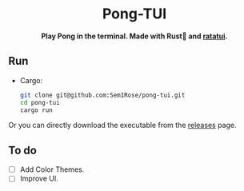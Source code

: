 <div align=center>

# **Pong-TUI**

**Play Pong in the terminal. Made with Rust🦀 and [ratatui](https://github.com/ratatui-org/ratatui).**

</div>

## Run

- Cargo:
    ```bash
    git clone git@github.com:Sem1Rose/pong-tui.git
    cd pong-tui
    cargo run
    ```

Or you can directly download the executable from the [releases](https://github.com/Sem1Rose/Pong-TUI/releases) page.

## To do

- [ ] Add Color Themes.
- [ ] Improve UI.
